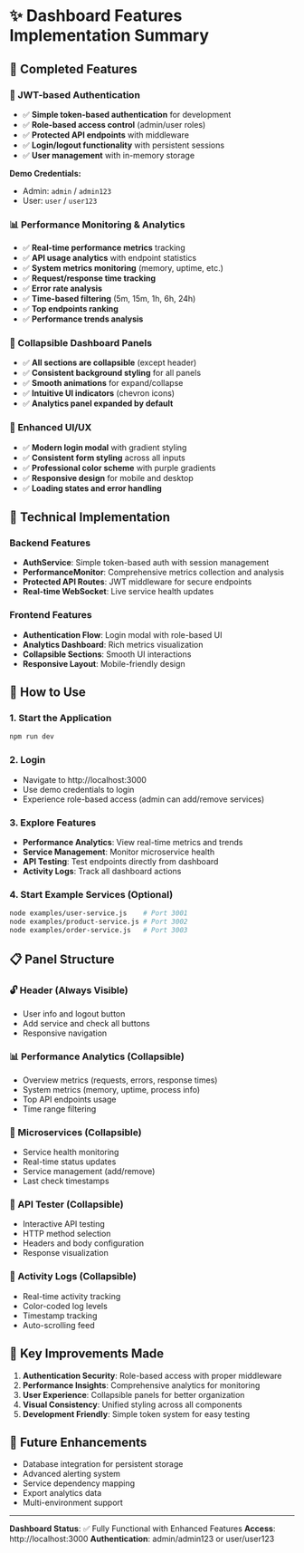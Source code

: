 # ✨ Dashboard Features Implementation Summary

## 🎯 Completed Features

### 🔐 JWT-based Authentication
- ✅ **Simple token-based authentication** for development
- ✅ **Role-based access control** (admin/user roles)
- ✅ **Protected API endpoints** with middleware
- ✅ **Login/logout functionality** with persistent sessions
- ✅ **User management** with in-memory storage

**Demo Credentials:**
- Admin: `admin` / `admin123`
- User: `user` / `user123`

### 📊 Performance Monitoring & Analytics
- ✅ **Real-time performance metrics** tracking
- ✅ **API usage analytics** with endpoint statistics
- ✅ **System metrics monitoring** (memory, uptime, etc.)
- ✅ **Request/response time tracking**
- ✅ **Error rate analysis**
- ✅ **Time-based filtering** (5m, 15m, 1h, 6h, 24h)
- ✅ **Top endpoints ranking**
- ✅ **Performance trends analysis**

### 🎨 Collapsible Dashboard Panels
- ✅ **All sections are collapsible** (except header)
- ✅ **Consistent background styling** for all panels
- ✅ **Smooth animations** for expand/collapse
- ✅ **Intuitive UI indicators** (chevron icons)
- ✅ **Analytics panel expanded by default**

### 🎨 Enhanced UI/UX
- ✅ **Modern login modal** with gradient styling
- ✅ **Consistent form styling** across all inputs
- ✅ **Professional color scheme** with purple gradients
- ✅ **Responsive design** for mobile and desktop
- ✅ **Loading states and error handling**

## 🔧 Technical Implementation

### Backend Features
- **AuthService**: Simple token-based auth with session management
- **PerformanceMonitor**: Comprehensive metrics collection and analysis
- **Protected API Routes**: JWT middleware for secure endpoints
- **Real-time WebSocket**: Live service health updates

### Frontend Features
- **Authentication Flow**: Login modal with role-based UI
- **Analytics Dashboard**: Rich metrics visualization
- **Collapsible Sections**: Smooth UI interactions
- **Responsive Layout**: Mobile-friendly design

## 🚀 How to Use

### 1. Start the Application
```bash
npm run dev
```

### 2. Login
- Navigate to http://localhost:3000
- Use demo credentials to login
- Experience role-based access (admin can add/remove services)

### 3. Explore Features
- **Performance Analytics**: View real-time metrics and trends
- **Service Management**: Monitor microservice health
- **API Testing**: Test endpoints directly from dashboard
- **Activity Logs**: Track all dashboard actions

### 4. Start Example Services (Optional)
```bash
node examples/user-service.js    # Port 3001
node examples/product-service.js # Port 3002
node examples/order-service.js   # Port 3003
```

## 📋 Panel Structure

### 🔓 Header (Always Visible)
- User info and logout button
- Add service and check all buttons
- Responsive navigation

### 📊 Performance Analytics (Collapsible)
- Overview metrics (requests, errors, response times)
- System metrics (memory, uptime, process info)
- Top API endpoints usage
- Time range filtering

### 🧊 Microservices (Collapsible)
- Service health monitoring
- Real-time status updates
- Service management (add/remove)
- Last check timestamps

### 🧪 API Tester (Collapsible)
- Interactive API testing
- HTTP method selection
- Headers and body configuration
- Response visualization

### 📝 Activity Logs (Collapsible)
- Real-time activity tracking
- Color-coded log levels
- Timestamp tracking
- Auto-scrolling feed

## 🎯 Key Improvements Made

1. **Authentication Security**: Role-based access with proper middleware
2. **Performance Insights**: Comprehensive analytics for monitoring
3. **User Experience**: Collapsible panels for better organization
4. **Visual Consistency**: Unified styling across all components
5. **Development Friendly**: Simple token system for easy testing

## 🔄 Future Enhancements
- Database integration for persistent storage
- Advanced alerting system
- Service dependency mapping
- Export analytics data
- Multi-environment support

---
**Dashboard Status**: ✅ Fully Functional with Enhanced Features
**Access**: http://localhost:3000
**Authentication**: admin/admin123 or user/user123

